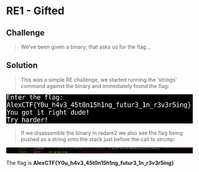 # RE1 - Gifted

## Challenge
> We've been given a binary, that asks us for the flag...

## Solution
> This was a simple RE challenge, we started running the 'strings' command against the binary and immediately found the flag:

![Flag from strings](https://github.com/R3dCr3sc3nt/AlexCTF/blob/master/RE1-Gifted/strings.png)

> If we disassemble the binary in radare2 we also see the flag being pushed as a string onto the stack just before the call to strcmp:

![Flag from radare2](https://github.com/R3dCr3sc3nt/AlexCTF/blob/master/RE1-Gifted/radare.png)

The flag is **AlexCTF{Y0u_h4v3_45t0n15h1ng_futur3_1n_r3v3r5ing}**
